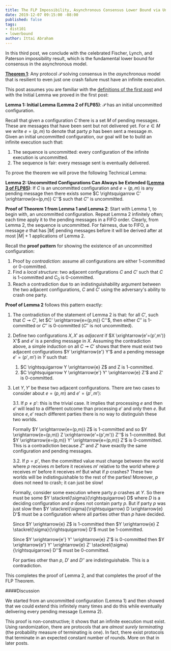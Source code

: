 ```yaml
---
title: The FLP Impossibility, Asynchronous Consensus Lower Bound via Uncommitted Configurations
date: 2019-12-07 09:15:00 -08:00
published: false
tags:
- dist101
- lowerbound
author: Ittai Abraham
---
```


In this third post, we conclude with the celebrated Fischer, Lynch, and Paterson impossibility result, which is the fundamental lower bound for consensus in the asynchronous model.

**[Theorem 1](https://groups.csail.mit.edu/tds/papers/Lynch/jacm85.pdf)**: Any protocol $\mathcal{P}$ solving consensus in the *asynchronous* model that is resilient to even just one crash failure must have an infinite execution.



This post assumes you are familiar with the [definitions of the first post](...) and with the Initial Lemma we proved in the first post:


**Lemma 1: Initial Lemma (Lemma 2 of FLP85)**: $\mathcal{P}$ has an initial uncommitted configuration.

Recall that given a configuration $C$ there is a set $M$ of pending messages. These are messages that have been sent but not delivered yet. For $e \in M$ we write $e=(p,m)$ to denote that party $p$ has been sent a message $m$. Given an initial uncommitted configuration, our goal will be to build an infinite execution such that:
1. The sequence is uncommitted: every configuration of the infinite execution is uncommitted.
2. The sequence is fair: every message sent is eventually delivered.

To prove the theorem we will prove the following Technical Lemma:

**Lemma 2: Uncommitted Configurations Can Always be Extended ([Lemma 3 of FLP85](https://groups.csail.mit.edu/tds/papers/Lynch/jacm85.pdf))**: If $C$ is an uncommitted configuration and $e=(p,m)$ is any pending message then there exists some $C \rightsquigarrow C' \xrightarrow{e=(p,m)} C''$ such that $C''$ is uncommitted.

**Proof of Theorem 1 from Lemma 1 and Lemma 2**: Start with Lemma 1, to begin with, an uncommitted configuration. Repeat Lemma 2 infinitely often; each time apply it to the pending messages in a FIFO order. Clearly, from Lemma 2, the sequence is uncommitted. For fairness, due to FIFO, a message $e$ that has $|M|$ pending messages before it will be derived after at most $|M|+1$ applications of Lemma 2.



Recall the **proof pattern** for showing the existence of an uncommitted configuration:
1. Proof by *contradiction*: assume all configurations are either 1-committed or 0-committed.
2. Find a *local structure*: two adjacent configurations $C$ and $C'$ such that $C$ is 1-committed and $C_0$ is 0-committed.
3. Reach a contradiction due to an indistinguishability argument between the two adjacent configurations, $C$ and $C'$ using the adversary's ability to crash one party.



**Proof of Lemma 2** follows this pattern exactly:
1. The contradiction of the statement of Lemma 2 is that: for all $C'$, such that  $C \rightsquigarrow C'$, let  $C' \xrightarrow{e=(p,m)} C''$, then either $C''$ is 1-committed or $C''$ is 0-committed ($C''$ is not uncommitted).
2. Define two configurations $X,X'$ as *adjacent* if $X \xrightarrow{e'=(p',m')} X'$ and $e'$ is a pending message in $X$. Assuming the contradiction above, a simple induction on all $C \rightsquigarrow C'$ shows that there must exist two adjacent configurations $Y \xrightarrow{e'} Y'$ and a pending message $e'=(p',m')$ in $Y$ such that:
    1. $C \rightsquigarrow Y \xrightarrow{e} Z$ and Z is 1-committed.
    2. $C \rightsquigarrow Y \xrightarrow{e'} Y' \xrightarrow{e} Z'$ and Z' is 0-committed.
3. Let $Y,Y'$ be these two adjacent configurations. There are two cases to consider about $e=(p,m)$ and $e'=(p',m')$:

    3.1. If $p \neq p'$: this is the trivial case. It implies that processing $e$ and then $e'$ will lead to a different outcome than processing $e'$ and only then $e$. But since $e,e'$ reach different parties there is no way to distinguish these two worlds.

    Formally $Y \xrightarrow{e=(p,m)} Z$ is 1-committed and so  $Y \xrightarrow{e=(p,m)} Z \xrightarrow{e'=(p',m')} Z''$ is  1-committed. But $Y \xrightarrow{e=(p,m)} Y' \xrightarrow{e=(p,m)} Z'$ is 0-committed. This is a contradiction because $Z''$ and $Z'$ have exactly the same configuration and pending messages.


    3.2. If $p=p'$, then the committed value must change between the world where $p$ receives $m$ before it receives $m'$ relative to the world where $p$ receives $m'$ before it receives $m$! But what if $p$ crashes? These two worlds will be indistinguishable to the rest of the parties! Moreover, $p$ does not need to crash; it can just be slow!

    Formally, consider some execution where party $p$ crashes at $Y$.  So there must be some $Y \stackrel{\sigma}{\rightsquigarrow} D$ where $D$ is a deciding configuration and $\sigma$ does not contain party $p$. But if party $p$ was just slow then $Y \stackrel{\sigma}{\rightsquigarrow} D \xrightarrow{e} D'$ must be a configuration where all parties other than $p$ have decided.

    Since $Y \xrightarrow{e} Z$ is 1-committed then $Y \xrightarrow{e} Z \stackrel{\sigma}{\rightsquigarrow} D'$ must be 1-committed.


    Since $Y \xrightarrow{e'} Y' \xrightarrow{e} Z'$ is 0-committed then  $Y \xrightarrow{e'} Y' \xrightarrow{e} Z' \stackrel{\sigma}{\rightsquigarrow} D''$ must be 0-committed.

    For parties other than $p$, $D'$ and $D''$ are indistinguishable. This is a contradiction.

This completes the proof of Lemma 2, and that completes the proof of the FLP Theorem.

####Discussion

We started from an uncommitted configuration (Lemma 1) and then showed that we could extend this infinitely many times and do this while eventually delivering every pending message   (Lemma 2).

This proof is non-constructive; it shows that an infinite execution must exist. Using randomization, there are protocols that are *almost surely terminating* (the probability measure of terminating is one). In fact, there exist protocols that terminate in an expected constant number of rounds. More on that in later posts.
